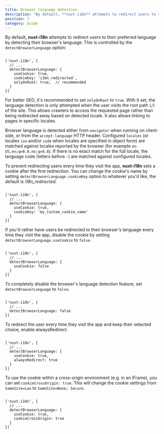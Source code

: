 ```yaml
---
title: Browser language detection
description: "By default, **nuxt-i18n** attempts to redirect users to their preferred language by detecting their browser's language. This is controlled by the `detectBrowserLanguage` option:"
position: 7
category: Guide
---
```


By default, **nuxt-i18n** attempts to redirect users to their preferred language by detecting their browser's language. This is controlled by the `detectBrowserLanguage` option:

```js{}[nuxt.config.js]

['nuxt-i18n', {
  // ...
  detectBrowserLanguage: {
    useCookie: true,
    cookieKey: 'i18n_redirected',
    onlyOnRoot: true,  // recommended
  }
}]
```

<alert type="info">

For better SEO, it's recommended to set `onlyOnRoot` to `true`. With it set, the language detection is only attempted when the user visits the root path (`/`) of the site. This allows crawlers to access the requested page rather than being redirected away based on detected locale. It also allows linking to pages in specific locales.

</alert>

Browser language is detected either from `navigator` when running on client-side, or from the `accept-language` HTTP header. Configured `locales` (or locales `iso` and/or `code` when locales are specified in object form) are matched against locales reported by the browser (for example `en-US,en;q=0.9,no;q=0.8`). If there is no exact match for the full locale, the language code (letters before `-`) are matched against configured locales.

To prevent redirecting users every time they visit the app, **nuxt-i18n** sets a cookie after the first redirection. You can change the cookie's name by setting `detectBrowserLanguage.cookieKey` option to whatever you'd like, the default is _i18n_redirected_.

```js{}[nuxt.config.js]

['nuxt-i18n', {
  // ...
  detectBrowserLanguage: {
    useCookie: true,
    cookieKey: 'my_custom_cookie_name'
  }
}]
```

If you'd rather have users be redirected to their browser's language every time they visit the app, disable the cookie by setting `detectBrowserLanguage.useCookie` to `false`.

```js{}[nuxt.config.js]

['nuxt-i18n', {
  // ...
  detectBrowserLanguage: {
    useCookie: false
  }
}]
```

To completely disable the browser's language detection feature, set `detectBrowserLanguage` to `false`.

```js{}[nuxt.config.js]

['nuxt-i18n', {
  // ...
  detectBrowserLanguage: false
}]
```

To redirect the user every time they visit the app and keep their selected choice, enable alwaysRedirect:

```js{}[nuxt.config.js]

['nuxt-i18n', {
  // ...
  detectBrowserLanguage: {
    useCookie: true,
    alwaysRedirect: true
  }
}]
```

To use the cookie within a cross-origin environment (e.g. in an iFrame), you can set `cookieCrossOrigin: true`. This will change the cookie settings from `SameSite=Lax` to `SameSite=None; Secure`.

```js{}[nuxt.config.js]

['nuxt-i18n', {
  // ...
  detectBrowserLanguage: {
    useCookie: true,
    cookieCrossOrigin: true
  }
}]
```
